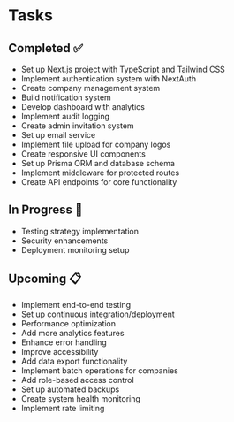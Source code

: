 # Tasks

## Completed ✅
- Set up Next.js project with TypeScript and Tailwind CSS
- Implement authentication system with NextAuth
- Create company management system
- Build notification system
- Develop dashboard with analytics
- Implement audit logging
- Create admin invitation system
- Set up email service
- Implement file upload for company logos
- Create responsive UI components
- Set up Prisma ORM and database schema
- Implement middleware for protected routes
- Create API endpoints for core functionality

## In Progress 🚧
- Testing strategy implementation
- Security enhancements
- Deployment monitoring setup

## Upcoming 📋
- Implement end-to-end testing
- Set up continuous integration/deployment
- Performance optimization
- Add more analytics features
- Enhance error handling
- Improve accessibility
- Add data export functionality
- Implement batch operations for companies
- Add role-based access control
- Set up automated backups
- Create system health monitoring
- Implement rate limiting